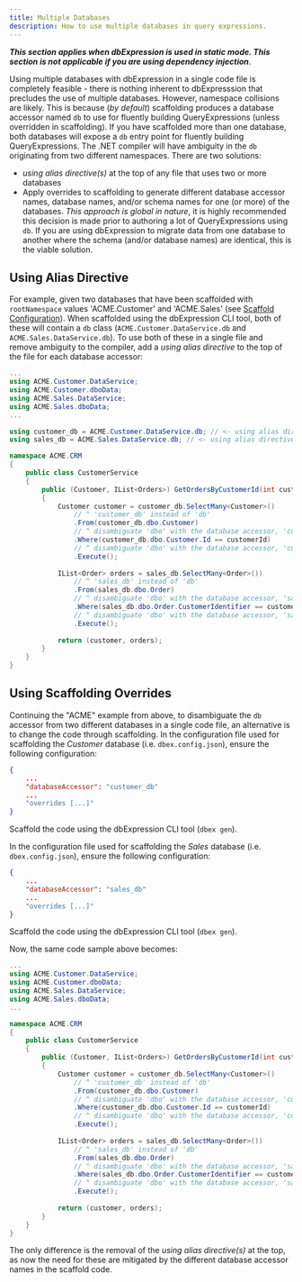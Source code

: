 ```yaml
---
title: Multiple Databases
description: How to use multiple databases in query expressions.
---
```


***This section applies when dbExpression is used in static mode.  This section is not applicable if you are using dependency injection***.

Using multiple databases with dbExpression in a single code file is completely feasible - there is nothing inherent to dbExpresssion that precludes the use of multiple databases.  However, namespace collisions are likely.  This is because (*by default*) scaffolding produces a database accessor named ```db``` to use for fluently building QueryExpressions (unless overridden in scaffolding).  If you have scaffolded more than one database, both databases will expose a ```db``` entry point for fluently building QueryExpressions.  The .NET compiler will have ambiguity in the ```db``` originating from two different namespaces.  There are two solutions:
* *using alias directive(s)* at the top of any file that uses two or more databases
* Apply overrides to scaffolding to generate different database accessor names, database names, and/or schema names for one (or more) of the databases.  *This approach is global in nature*, it is highly recommended this decision is made prior to authoring a lot of QueryExpressions using ```db```.  If you are using dbExpression to migrate data from one database to another where the schema (and/or database names) are identical, this is the viable solution.

## Using Alias Directive
For example, given two databases that have been scaffolded with ```rootNamespace``` values 'ACME.Customer' and 'ACME.Sales' (see [Scaffold Configuration](/configuration/scaffolding)).  When scaffolded using the dbExpression CLI tool, both of these will contain a ```db``` class (```ACME.Customer.DataService.db``` and ```ACME.Sales.DataService.db```).  To use both of these in a single file and remove ambiguity to the compiler, add a *using alias directive* to the top of the file for each database accessor:

```csharp
...
using ACME.Customer.DataService;
using ACME.Customer.dboData;
using ACME.Sales.DataService;
using ACME.Sales.dboData;
...

using customer_db = ACME.Customer.DataService.db; // <- using alias directive for 'Customer' database accessor
using sales_db = ACME.Sales.DataService.db; // <- using alias directive for 'Sales' database accessor

namespace ACME.CRM
{
    public class CustomerService
    {
        public (Customer, IList<Orders>) GetOrdersByCustomerId(int customerId)
        {
            Customer customer = customer_db.SelectMany<Customer>()  
				// ^ 'customer_db' instead of 'db'
                .From(customer_db.dbo.Customer)  
				// ^ disambiguate 'dbo' with the database accessor, 'customer_db'
                .Where(customer_db.dbo.Customer.Id == customerId)  
				// ^ disambiguate 'dbo' with the database accessor, 'customer_db'
                .Execute();
                
            IList<Order> orders = sales_db.SelectMany<Order>())  
				// ^ 'sales_db' instead of 'db'
                .From(sales_db.dbo.Order)  
				// ^ disambiguate 'dbo' with the database accessor, 'sales_db'
                .Where(sales_db.dbo.Order.CustomerIdentifier == customer.Identifier)  
				// ^ disambiguate 'dbo' with the database accessor, 'sales_db'
                .Execute();
                
            return (customer, orders);
        }
    }
}
```

## Using Scaffolding Overrides
Continuing the "ACME" example from above, to disambiguate the ```db``` accessor from two different databases in a single code file, an alternative is to change the code through scaffolding.  In the configuration file used for scaffolding the *Customer* database (i.e. ```dbex.config.json```), ensure the following configuration:
```json
{
    ...
    "databaseAccessor": "customer_db"
    ...
    "overrides [...]"
}
```
Scaffold the code using the dbExpression CLI tool (```dbex gen```).

In the configuration file used for scaffolding the *Sales* database (i.e. ```dbex.config.json```), ensure the following configuration:
```json
{
    ...
    "databaseAccessor": "sales_db"
    ...
    "overrides [...]"
}
```
Scaffold the code using the dbExpression CLI tool (```dbex gen```).

Now, the same code sample above becomes:
```csharp
...
using ACME.Customer.DataService;
using ACME.Customer.dboData;
using ACME.Sales.DataService;
using ACME.Sales.dboData;
...

namespace ACME.CRM
{
    public class CustomerService
    {
        public (Customer, IList<Orders>) GetOrdersByCustomerId(int customerId)
        {
            Customer customer = customer_db.SelectMany<Customer>()  
				// ^ 'customer_db' instead of 'db'
                .From(customer_db.dbo.Customer)  
				// ^ disambiguate 'dbo' with the database accessor, 'customer_db'
                .Where(customer_db.dbo.Customer.Id == customerId)  
				// ^ disambiguate 'dbo' with the database accessor, 'customer_db'
                .Execute();
                
            IList<Order> orders = sales_db.SelectMany<Order>())  
				// ^ 'sales_db' instead of 'db'
                .From(sales_db.dbo.Order)  
				// ^ disambiguate 'dbo' with the database accessor, 'sales_db'
                .Where(sales_db.dbo.Order.CustomerIdentifier == customer.Identifier)  
				// ^ disambiguate 'dbo' with the database accessor, 'sales_db'
                .Execute();
                
            return (customer, orders);
        }
    }
}
```

The only difference is the removal of the *using alias directive(s)* at the top, as now the need for these are mitigated by the different database accessor names in the scaffold code.